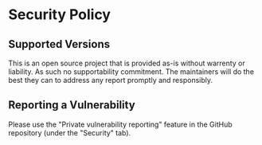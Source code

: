# Security Policy

## Supported Versions

This is an open source project that is provided as-is without warrenty or liability.
As such no supportability commitment. The maintainers will do the best they can to address any report promptly and responsibly.

## Reporting a Vulnerability

Please use the "Private vulnerability reporting" feature in the GitHub repository (under the "Security" tab).
